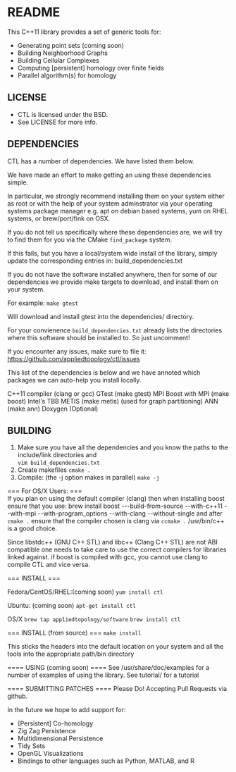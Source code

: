 # README #


This C++11 library provides a set of generic tools for:

 * Generating point sets (coming soon)
 * Building Neighborhood Graphs 
 * Building Cellular Complexes
 * Computing [persistent] homology over finite fields
 * Parallel algorithm(s) for homology
	
## LICENSE ##
 * CTL is licensed under the BSD. 
 * See LICENSE for more info. 

## DEPENDENCIES ##

CTL has a number of dependencies. We have listed them below.

We have made an effort to make getting an using these dependencies simple.

In particular, we strongly recommend installing them on your system either
as root or with the help of your system adminstrator via your operating systems
package manager e.g. apt on debian based systems, yum on RHEL systems, or 
brew/port/fink on OSX.


If you do not tell us specifically where these dependencies are, we will try to
find them for you via the CMake `find_package` system. 

If this fails, but you have a local/system wide install of the library, 
simply update the corresponding entries in:
	build_dependencies.txt

If you do not have the software installed anywhere, then for some of our 
dependencies we provide make targets to download, and install them on your 
system.

For example:
	`make gtest`

Will download and install gtest into the dependencies/ directory.

For your convienence `build_dependencies.txt` already lists the directories
where this software should be installed to. So just uncomment!

If you encounter any issues, make sure to file it:
  https://github.com/appliedtopology/ctl/issues

This list of the dependencies is below and we have annoted 
which packages we can auto-help you install locally.

C++11 compiler (clang or gcc)
GTest (make gtest)
MPI 
Boost with MPI (make boost)
Intel's TBB 
METIS (make metis) (used for graph partitioning)
ANN (make ann)
Doxygen (Optional)

## BUILDING ##
1. Make sure you have all the dependencies and you know the paths to the include/link directories and	
	`vim build_dependencies.txt`
2. Create makefiles
	`cmake .`
3. Compile: (the -j option makes in parallel)
	`make -j`

=== For OS/X Users: ===  
If you plan on using the default compiler (clang)
then when installing boost ensure that you use:
	brew install boost ---build-from-source --with-c++11 --with-mpi --with-program_options --with-clang --without-single
and after `cmake .` ensure that the compiler chosen is clang via `ccmake .` /usr/bin/c++ 
is a good choice.

Since libstdc++ (GNU C++ STL) and libc++ (Clang C++ STL) are not ABI compatible
one needs to take care to use the correct compilers for libraries linked against.
if boost is compiled with gcc, you cannot use clang to compile CTL and vice versa.


=== INSTALL === 

Fedora/CentOS/RHEL:(coming soon)
`yum install ctl` 

Ubuntu:  (coming soon)
 `apt-get install ctl`

OS/X
 `brew tap appliedtopology/software`
 `brew install ctl`
 
=== INSTALL (from source) ===
 `make install`

This sticks the headers into the default location on your system and all the tools into the appropriate path/bin directory

==== USING (coming soon) ====
See /usr/share/doc/examples for a number of examples of using the library. 
See tutorial/ for a tutorial 

==== SUBMITTING PATCHES ====
Please Do! Accepting Pull Requests via github.

In the future we hope to add support for:
 * [Persistent] Co-homology
 * Zig Zag Persistence
 * Multidimensional Persistence
 * Tidy Sets
 * OpenGL Visualizations
 * Bindings to other languages such as Python, MATLAB, and R
